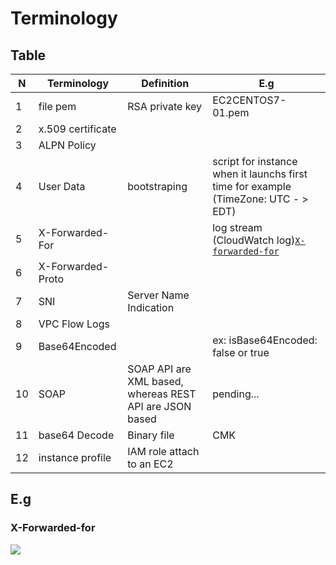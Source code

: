 # Terminology

## Table
| N | Terminology | Definition      | E.g               |
| - | ----------- | --------------- | ----------------- |
| 1 | file pem    | RSA private key | EC2CENTOS7-01.pem |
| 2 | x.509 certificate | | |
| 3 | ALPN Policy | | |
| 4 | User Data | bootstraping | script for instance when it launchs first time for example (TimeZone: UTC - > EDT) |
| 5 | X-Forwarded-For | | log stream (CloudWatch log)[`X-forwarded-for`](#X-Forwarded-for) | 
| 6 | X-Forwarded-Proto | | |
| 7 | SNI | Server Name Indication | | |
| 8 | VPC Flow Logs | | |
| 9 | Base64Encoded | | ex: isBase64Encoded: false or true |
| 10 | SOAP | SOAP API are XML based, whereas REST API are JSON based | pending... |
| 11 | base64 Decode | Binary file | CMK |
| 12 | instance profile | IAM role attach to an EC2 | |

## E.g
### X-Forwarded-for
[<img src="https://i.imgur.com/vLxjbic.png">](https://i.imgur.com/vLxjbic.png)
